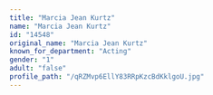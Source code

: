 ```yaml
---
title: "Marcia Jean Kurtz"
name: "Marcia Jean Kurtz"
id: "14548"
original_name: "Marcia Jean Kurtz"
known_for_department: "Acting"
gender: "1"
adult: "false"
profile_path: "/qRZMvp6EllY83RRpKzcBdKklgoU.jpg"
---
```

